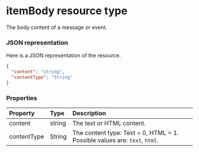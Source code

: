 # itemBody resource type

The body content of a message or event.

### JSON representation

Here is a JSON representation of the resource.

<!-- {
  "blockType": "resource",
  "optionalProperties": [

  ],
  "@odata.type": "microsoft.graph.itembody"
}-->

```json
{
  "content": "string",
  "contentType": "String"
}

```
### Properties
| Property	   | Type	|Description|
|:---------------|:--------|:----------|
|content|string|The text or HTML content.|
|contentType|String|The content type: Text = 0, HTML = 1. Possible values are: `text`, `html`.|

<!-- uuid: 8fcb5dbc-d5aa-4681-8e31-b001d5168d79
2015-10-25 14:57:30 UTC -->
<!-- {
  "type": "#page.annotation",
  "description": "itemBody resource",
  "keywords": "",
  "section": "documentation",
  "tocPath": ""
}-->